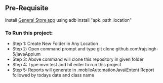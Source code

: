## Pre-Requisite

Install [General Store app](General-Store.apk) using adb install "apk_path_location"

### To Run this project:

- Step 1: Create New Folder in Any Location
- Step 2: Open command prompt and type git clone github.com/rajsingh-5/javaAppium
- Step 3: Above command will clone this repository in given folder
- Step 4: Type mvn test and hit enter to run this project
- Step 5: Reports will generate in .mobileAutomationJava\Extent Report followed by todays date and class name



